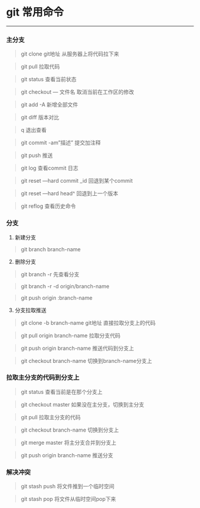 # git 常用命令
- - - - - - - - - 
### 主分支
  > git clone git地址 从服务器上将代码拉下来

  > git pull 拉取代码

  > git status 查看当前状态

  > git checkout — 文件名 取消当前在工作区的修改

  > git add -A 新增全部文件

  > git diff 版本对比

  > q 退出查看

  > git commit -am”描述” 提交加注释

  > git push 推送

  > git log 查看commit 日志

  > git reset —hard commit _id 回退到某个commit

  > git reset —hard head^ 回退到上一个版本

  > git reflog 查看历史命令

### 分支
 1. 新建分支

   > git branch branch-name

 2. 删除分支

   > git branch -r 先查看分支

   > git branch -r -d origin/branch-name

   > git push origin :branch-name

 3. 分支拉取推送

   > git clone -b branch-name git地址 直接拉取分支上的代码

   > git pull origin branch-name 拉取分支代码

   > git push origin branch-name 推送代码到分支上

   > git checkout branch-name 切换到branch-name分支上

### 拉取主分支的代码到分支上

  > git status 查看当前是在那个分支上

  > git checkout master 如果没在主分支，切换到主分支

  > git pull 拉取主分支的代码

  > git checkout branch-name 切换到分支上

  > git merge master 将主分支合并到分支上

  > git push origin branch-name 推送分支

### 解决冲突

  > git stash push 将文件推到一个临时空间
  
  > git stash pop 将文件从临时空间pop下来
